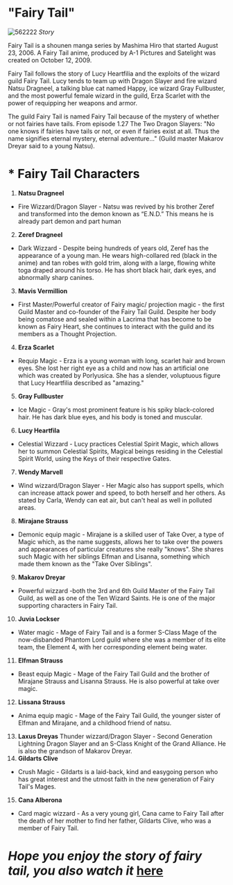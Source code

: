  # **"Fairy Tail"**

![562222](https://user-images.githubusercontent.com/120329371/206920033-c3c4a33c-d96d-4111-bab2-7d64af66a595.png)
*Story*

Fairy Tail is a shounen manga series by Mashima Hiro that started August 23, 2006. A Fairy Tail anime, produced by A-1 Pictures and Satelight was created on October 12, 2009.

Fairy Tail follows the story of Lucy Heartfilia and the exploits of the wizard guild Fairy Tail. Lucy tends to team up with Dragon Slayer and fire wizard Natsu Dragneel, a talking blue cat named Happy, ice wizard Gray Fullbuster, and the most powerful female wizard in the guild, Erza Scarlet with the power of requipping her weapons and armor.

The guild Fairy Tail is named Fairy Tail because of the mystery of whether or not fairies have tails. From episode 1.27 The Two Dragon Slayers: "No one knows if fairies have tails or not, or even if fairies exist at all. Thus the name signifies eternal mystery, eternal adventure..." (Guild master Makarov Dreyar said to a young Natsu).

# * **Fairy Tail Characters**
1. **Natsu Dragneel**
- Fire Wizzard/Dragon Slayer - Natsu was revived by his brother Zeref and transformed into the demon known as “E.N.D.” This means he is already part demon and part human
2. **Zeref Dragneel**
- Dark Wizzard - Despite being hundreds of years old, Zeref has the appearance of a young man. He wears high-collared red (black in the anime) and tan robes with gold trim, along with a large, flowing white toga draped around his torso. He has short black hair, dark eyes, and abnormally sharp canines. 
3. **Mavis Vermillion**
- First Master/Powerful creator of Fairy magic/ projection magic - the first Guild Master and co-founder of the Fairy Tail Guild. Despite her body being comatose and sealed within a Lacrima that has become to be known as Fairy Heart, she continues to interact with the guild and its members as a Thought Projection.
4. **Erza Scarlet**
- Requip Magic - Erza is a young woman with long, scarlet hair and brown eyes. She lost her right eye as a child and now has an artificial one which was created by Porlyusica. She has a slender, voluptuous figure that Lucy Heartfilia described as "amazing."
5. **Gray Fullbuster**
- Ice Magic - Gray's most prominent feature is his spiky black-colored hair. He has dark blue eyes, and his body is toned and muscular.
6. **Lucy Heartfila**
- Celestial Wizzard - Lucy practices Celestial Spirit Magic, which allows her to summon Celestial Spirits, Magical beings residing in the Celestial Spirit World, using the Keys of their respective Gates.
7. **Wendy Marvell**
- Wind wizzard/Dragon Slayer -  Her Magic also has support spells, which can increase attack power and speed, to both herself and her others. As stated by Carla, Wendy can eat air, but can't heal as well in polluted areas.
8. **Mirajane Strauss**
- Demonic equip magic - Mirajane is a skilled user of Take Over, a type of Magic which, as the name suggests, allows her to take over the powers and appearances of particular creatures she really "knows". She shares such Magic with her siblings Elfman and Lisanna, something which made them known as the "Take Over Siblings". 
9. **Makarov Dreyar**
- Powerful wizzard -both the 3rd and 6th Guild Master of the Fairy Tail Guild, as well as one of the Ten Wizard Saints. He is one of the major supporting characters in Fairy Tail.
10. **Juvia Lockser**
- Water magic -  Mage of Fairy Tail and is a former S-Class Mage of the now-disbanded Phantom Lord guild where she was a member of its elite team, the Element 4, with her corresponding element being water.
11. **Elfman Strauss**
- Beast equip Magic -  Mage of the Fairy Tail Guild and the brother of Mirajane Strauss and Lisanna Strauss. He is also powerful at take over magic.
12. **Lissana Strauss**
- Anima equip magic -  Mage of the Fairy Tail Guild, the younger sister of Elfman and Mirajane, and a childhood friend of natsu.
13. **Laxus Dreyas**
Thunder wizzard/Dragon Slayer - Second Generation Lightning Dragon Slayer and an S-Class Knight of the Grand Alliance. He is also the grandson of Makarov Dreyar.
14. **Gildarts Clive**
- Crush Magic - Gildarts is a laid-back, kind and easygoing person who has great interest and the utmost faith in the new generation of Fairy Tail's Mages.
15. **Cana Alberona**
- Card magic wizzard - As a very young girl, Cana came to Fairy Tail after the death of her mother to find her father, Gildarts Clive, who was a member of Fairy Tail.


# *Hope you enjoy the story of fairy tail, you also watch it* [here](https://9anime.vc/)

